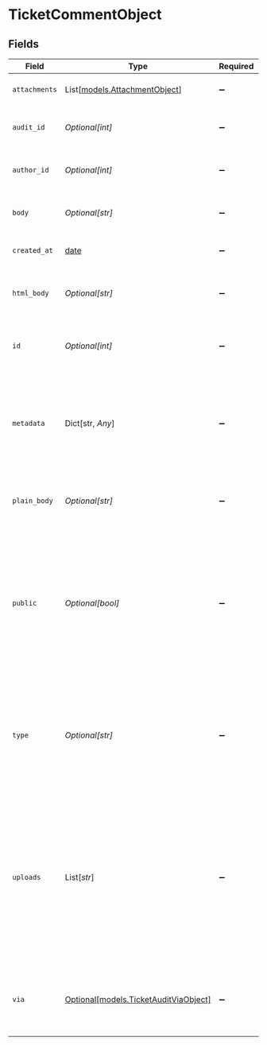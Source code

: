 # TicketCommentObject


## Fields

| Field                                                                                                                                                                                                                                                                                                          | Type                                                                                                                                                                                                                                                                                                           | Required                                                                                                                                                                                                                                                                                                       | Description                                                                                                                                                                                                                                                                                                    |
| -------------------------------------------------------------------------------------------------------------------------------------------------------------------------------------------------------------------------------------------------------------------------------------------------------------- | -------------------------------------------------------------------------------------------------------------------------------------------------------------------------------------------------------------------------------------------------------------------------------------------------------------- | -------------------------------------------------------------------------------------------------------------------------------------------------------------------------------------------------------------------------------------------------------------------------------------------------------------- | -------------------------------------------------------------------------------------------------------------------------------------------------------------------------------------------------------------------------------------------------------------------------------------------------------------- |
| `attachments`                                                                                                                                                                                                                                                                                                  | List[[models.AttachmentObject](../models/attachmentobject.md)]                                                                                                                                                                                                                                                 | :heavy_minus_sign:                                                                                                                                                                                                                                                                                             | Attachments, if any. See [Attachment](/api-reference/ticketing/tickets/ticket-attachments/)                                                                                                                                                                                                                    |
| `audit_id`                                                                                                                                                                                                                                                                                                     | *Optional[int]*                                                                                                                                                                                                                                                                                                | :heavy_minus_sign:                                                                                                                                                                                                                                                                                             | The id of the ticket audit record. See [Show Audit](/api-reference/ticketing/tickets/ticket_audits/#show-audit)                                                                                                                                                                                                |
| `author_id`                                                                                                                                                                                                                                                                                                    | *Optional[int]*                                                                                                                                                                                                                                                                                                | :heavy_minus_sign:                                                                                                                                                                                                                                                                                             | The id of the comment author. See [Author id](#author-id)                                                                                                                                                                                                                                                      |
| `body`                                                                                                                                                                                                                                                                                                         | *Optional[str]*                                                                                                                                                                                                                                                                                                | :heavy_minus_sign:                                                                                                                                                                                                                                                                                             | The comment string. See [Bodies](#bodies)                                                                                                                                                                                                                                                                      |
| `created_at`                                                                                                                                                                                                                                                                                                   | [date](https://docs.python.org/3/library/datetime.html#date-objects)                                                                                                                                                                                                                                           | :heavy_minus_sign:                                                                                                                                                                                                                                                                                             | The time the comment was created                                                                                                                                                                                                                                                                               |
| `html_body`                                                                                                                                                                                                                                                                                                    | *Optional[str]*                                                                                                                                                                                                                                                                                                | :heavy_minus_sign:                                                                                                                                                                                                                                                                                             | The comment formatted as HTML. See [Bodies](#bodies)                                                                                                                                                                                                                                                           |
| `id`                                                                                                                                                                                                                                                                                                           | *Optional[int]*                                                                                                                                                                                                                                                                                                | :heavy_minus_sign:                                                                                                                                                                                                                                                                                             | Automatically assigned when the comment is created                                                                                                                                                                                                                                                             |
| `metadata`                                                                                                                                                                                                                                                                                                     | Dict[str, *Any*]                                                                                                                                                                                                                                                                                               | :heavy_minus_sign:                                                                                                                                                                                                                                                                                             | System information (web client, IP address, etc.) and comment flags, if any. See [Comment flags](#comment-flags)                                                                                                                                                                                               |
| `plain_body`                                                                                                                                                                                                                                                                                                   | *Optional[str]*                                                                                                                                                                                                                                                                                                | :heavy_minus_sign:                                                                                                                                                                                                                                                                                             | The comment presented as plain text. See [Bodies](#bodies)                                                                                                                                                                                                                                                     |
| `public`                                                                                                                                                                                                                                                                                                       | *Optional[bool]*                                                                                                                                                                                                                                                                                               | :heavy_minus_sign:                                                                                                                                                                                                                                                                                             | true if a public comment; false if an internal note. The initial value set on ticket creation persists for any additional comment unless you change it                                                                                                                                                         |
| `type`                                                                                                                                                                                                                                                                                                         | *Optional[str]*                                                                                                                                                                                                                                                                                                | :heavy_minus_sign:                                                                                                                                                                                                                                                                                             | `Comment` or `VoiceComment`. The JSON object for adding voice comments to tickets is different. See [Adding voice comments to tickets](/documentation/ticketing/managing-tickets/adding-voice-comments-to-tickets)                                                                                             |
| `uploads`                                                                                                                                                                                                                                                                                                      | List[*str*]                                                                                                                                                                                                                                                                                                    | :heavy_minus_sign:                                                                                                                                                                                                                                                                                             | List of tokens received from [uploading files](/api-reference/ticketing/tickets/ticket-attachments/#upload-files) for comment attachments. The files are attached by creating or updating tickets with the tokens. See [Attaching files](/api-reference/ticketing/tickets/tickets/#attaching-files) in Tickets |
| `via`                                                                                                                                                                                                                                                                                                          | [Optional[models.TicketAuditViaObject]](../models/ticketauditviaobject.md)                                                                                                                                                                                                                                     | :heavy_minus_sign:                                                                                                                                                                                                                                                                                             | Describes how the object was created. See the [Via object reference](/documentation/ticketing/reference-guides/via-object-reference)                                                                                                                                                                           |